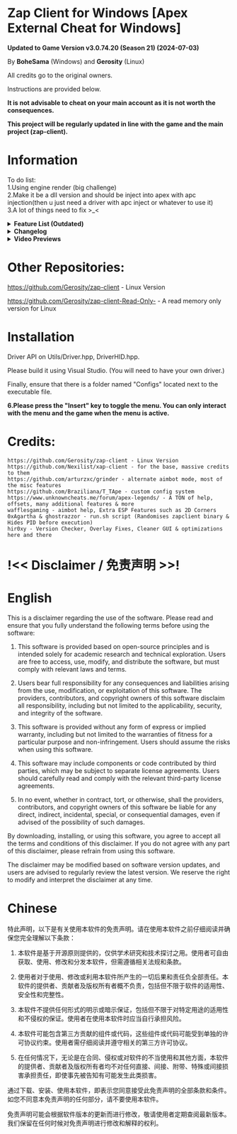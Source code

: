 # Zap Client for Windows [Apex External Cheat for Windows]
**Updated to Game Version v3.0.74.20 (Season 21) (2024-07-03)**

By **BoheSama** (Windows) and **Gerosity** (Linux)

All credits go to the original owners.

Instructions are provided below.

**It is not advisable to cheat on your main account as it is not worth the consequences.**

**This project will be regularly updated in line with the game and the main project (zap-client).**

# Information

To do list: </br>
    1.Using engine render (big challenge) 
    </br>
    2.Make it be a dll version and should be inject into apex with apc injection(then u just need a driver with apc inject or whatever to use it)
    </br>
    3.A lot of things need to fix >_<

<details>
<summary><b>Feature List (Outdated)</b></summary>

    Legitbot - Aimbot, RCS, Visuals
    Ragebot - Aimbot, RCS
    Flickbot
    Triggerbot
    Glow - Player, Viewmodel & Item
    ESP - Enemy & Teammate, Spectator List, Crosshair, Radar
    Misc - Movement, Camera (Quick Turn), Rapid Fire (For Semi-Auto & Burst Weapons), Skin Changer (Basic, not to be confused with a model changer)
    Settings - Disable Overlay, Disable ESP, FPS Cap
    Configs - Custom Configs, Premade Configs

</details>

<details>
<summary><b>Changelog</b></summary>

    8.07.24 - Version 1.1.4
    Updated Offsets To Latest Version (Game Version v3.0.72.12)
    
    01.06.24 - Version 1.1.3
    Legitbot:
        - Added Spectator Check (Disables Aimbot When Being Spectated)
            - Added Spectator Notifier
    Glow:
        - Fixed Item Glow
    Sense:
        - Separated Health Bar & Shield Bar
        - Added Skeleton Detail (Detailed Or Simple)
        - Optimized And Cleaned Up File - Credits To hir0xygen
        - Spectator List & Watermark Can be Moved Anywhere Now
    Radar:
        - Radar Can Be Moved Anywhere
        - Added Two Different Identifiers - Circle & Arrowhead
        - Identifier Colors Are Now Based On Team IDs
        - Separated Identifiers And View Angle Lines
        - Radar Settings (Background, Rounding, etc)
    Misc:
        - Added Wall Jump - Credits To BoheSama
        - Added Tap Strafe (?) - Credits To BoheSama/chettoy/apexsky
    Settings:
        - Added Custom Menu Bind
        - Added Keybind Notifier
        - Added Dev Options (For Experimenting/Development/Updating)
            - Draw Local Player Weapon IDs (For Updating Weapons.hpp)
            - Draw Player Weapon IDs (For Updating/Testing Weapons.hpp)
            - Draw Player Bone IDs (For Finding Bone IDs - HitboxType.hpp)
    Configs:
        - Added Default Configs (Loads A Selected Config On Cheat Initialization)
    Other:
        - Improved Performance In Firing Range (20+ms -> 15ms)
        - Optimizations By Adding Read Delays For Info That Isn't Required - Credits To hir0xygen

    22.05.24 - Version 1.1.2
    - Updated To The Latest Version - Game Version v3.0.70.55
    - Going To "Begin" On A Full Rewrite/Brand New Cheat - Hoping For Optimization,
    Cleaner & Smoother GUI, Item ESP, And A Less Shitty Cheat Overall
    
    10.05.24 - Version 1.1.1
    - Updated offsets to latest version (Game Version v3.0.68.50)
    - Fixed Item Glow Crashes (I think...)
    - Fixed Spectator List (Might get patched sooner or later)

    07.05.24 - Version 1.1.0 - Season 21 Update
    Updated offsets to latest version (Game Version v3.0.67.34)
    
    Legitbot:
        - Added Target Visuals (Draw Line, Dot & Box On/To Aimbot Current or Best Target)
        - Added Target Information (Draw Information About Aimbot Current or Best Target)
        - Fixed Standalone RCS
    Triggerbot:
        - Added Attack Methods (Mouse or Memory, Both Support Controller, Memory has not been thoroughly tested)
        - Added Triggerbot Delay (Note: Processing Speed Affects This, Its Not Perfect & Depending On Attack Method, It Will Be Different)
    Glow:
        - Fixed Glow Max Distance (Now ACTUALLY works)
        - Added Knocked Check & Knocked Color
        - Fixed Glow Sheild Based Color Mode
        - Fixed Custom Item Glow (?)
    Sense:
        - Added Knocked Check & Knocked Color
        - Added Box, Skeleton & Head Circle Outlines
        - Re-designed Watermark And Spectator List (Still Patched) (Credits: hir0xy)
        - Fixed Position Changer
    Misc:
        - Added Superglide Modes (Manual Or Automatic, Automatic Supports Controller)
        - Re-designed Misc Tab (Credits: hir0xy)
    Settings:
        - Overlay Now Runs At An Uncapped Refresh Rate
        - If FPS Cap Is Disabled, Cheat Will Run At Refresh Rate (Recommened)
        - Added Toggle For Anti Aliased Lines - For ESP
        - Added Dead Check - Displays ESP & Glow If You Are Dead/Spectating
    Configs:
        - Added Premade Configs (Note: Not Perfect & Should Be Used As A Base For Creating Your Own
        Legit Config, Fine Tune To Your Liking!)
    Other:
        - Added Version Check (Can Be Skipped) (Credits: hir0xy)
        - Fixed A Couple Error Messages (Credits: hir0xy)
        - Optimizations (Untested) & Cleaner Code  (Credits: hir0xy)
        - Fixed Overlay Errors (Credits: hir0xy)
    
    22.04.24 - Version 1.0.6.1
    Updated offsets to latest version (Game Version v3.0.65.42)
    Busy atm but will eventually start working on a better and more optimised version of this

    8.04.24 - Version 1.0.6
    Updated offsets to latest version (Game Version v3.0.63.32)

    1.04.24
    Updated offsets to latest version (Game version v3.0.62.30)

    30.03.24 - Version 1.0.5
    Legitbot:
        New Aimbot Mode (An old xap-client smoothing method), testing for now
        Smoothing Modes (Static and randomised) (For randomised I recommend setting the values close together!)
    Ragebot:
        Fixes
    Flickbot:
        Fixes
    Misc:
        SuperGlide FPS (Set it to your in-game FPS, 75 is probably the best)
    Settings:
        Removed Gamemode Toggle - It now automatically switches based on what 
        gamemode your playing
    Other:
        Randomised Overlay Name now actually works
        Added a run.sh script which randomises the zapclient binary and hides PID once 
        executed - use this instead of ./zapclient

    26.03.24 - Version 1.0.3
    Updated to latest game version (Game Version v3.0.62.29)

    24.03.24 - Version 1.0.2
    
    Complete GUI Overhaul
    Fixed issues with aimbot & triggerbot
    Added Ragebot, Flickbot, Viewmodel Glow, Glow Customizations, ESP Features, BHop, QuickTurn, RapidFire, Overlay Settings
    Bunch a stuff that I cant remember all at once
</details>

<details>
<summary><b>Video Previews</b></summary>

**Showcase - Semirage:**

[![Showcase - Semirage](https://img.youtube.com/vi/54ov7SLJ1P8/0.jpg)](https://www.youtube.com/watch?v=54ov7SLJ1P8)
</details>

# Other Repositories:
https://github.com/Gerosity/zap-client - Linux Version

https://github.com/Gerosity/zap-client-Read-Only-   - A read memory only version for Linux

# Installation
Driver API on Utils/Driver.hpp, DriverHID.hpp.

Please build it using Visual Studio. (You will need to have your own driver.)

Finally, ensure that there is a folder named "Configs" located next to the executable file.

**6.Please press the "Insert" key to toggle the menu. You can only interact with the menu and the game when the menu is active.**

# Credits:
    https://github.com/Gerosity/zap-client - Linux Version
    https://github.com/Nexilist/xap-client - for the base, massive credits to them
    https://github.com/arturzxc/grinder - alternate aimbot mode, most of the misc features
    https://github.com/Braziliana/T_TApe - custom config system
    https://www.unknowncheats.me/forum/apex-legends/ - A TON of help, offsets, many additional features & more
    wafflesgaming - aimbot help, Extra ESP Features such as 2D Corners
    0xAgartha & ghostrazzor - run.sh script (Randomises zapclient binary & Hides PID before execution)
    hir0xy - Version Checker, Overlay Fixes, Cleaner GUI & optimizations here and there

# !<< Disclaimer / 免责声明 >>!
# English
  This is a disclaimer regarding the use of the software. Please read and ensure that you fully understand the following terms before using the software:

1. This software is provided based on open-source principles and is intended solely for academic research and technical exploration. Users are free to access, use, modify, and distribute the software, but must comply with relevant laws and terms.

2. Users bear full responsibility for any consequences and liabilities arising from the use, modification, or exploitation of this software. The providers, contributors, and copyright owners of this software disclaim all responsibility, including but not limited to the applicability, security, and integrity of the software.

3. This software is provided without any form of express or implied warranty, including but not limited to the warranties of fitness for a particular purpose and non-infringement. Users should assume the risks when using this software.

4. This software may include components or code contributed by third parties, which may be subject to separate license agreements. Users should carefully read and comply with the relevant third-party license agreements.

5. In no event, whether in contract, tort, or otherwise, shall the providers, contributors, and copyright owners of this software be liable for any direct, indirect, incidental, special, or consequential damages, even if advised of the possibility of such damages.

By downloading, installing, or using this software, you agree to accept all the terms and conditions of this disclaimer. If you do not agree with any part of this disclaimer, please refrain from using this software.

The disclaimer may be modified based on software version updates, and users are advised to regularly review the latest version. We reserve the right to modify and interpret the disclaimer at any time.

# Chinese  
  特此声明，以下是有关使用本软件的免责声明。请在使用本软件之前仔细阅读并确保您完全理解以下条款：

1. 本软件是基于开源原则提供的，仅供学术研究和技术探讨之用。使用者可自由获取、使用、修改和分发本软件，但需遵循相关法规和条款。

2. 使用者对于使用、修改或利用本软件所产生的一切后果和责任负全部责任。本软件的提供者、贡献者及版权所有者概不负责，包括但不限于软件的适用性、安全性和完整性。

3. 本软件不提供任何形式的明示或暗示保证，包括但不限于对特定用途的适用性和不侵权的保证。使用者在使用本软件时应当自行承担风险。

4. 本软件可能包含第三方贡献的组件或代码，这些组件或代码可能受到单独的许可协议约束。使用者需仔细阅读并遵守相关的第三方许可协议。

5. 在任何情况下，无论是在合同、侵权或对软件的不当使用和其他方面，本软件的提供者、贡献者及版权所有者均不对任何直接、间接、附带、特殊或间接损害承担责任，即使事先被告知有可能发生此类损害。

通过下载、安装、使用本软件，即表示您同意接受此免责声明的全部条款和条件。如您不同意本免责声明的任何部分，请不要使用本软件。

免责声明可能会根据软件版本的更新而进行修改，敬请使用者定期查阅最新版本。我们保留在任何时候对免责声明进行修改和解释的权利。

